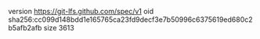 version https://git-lfs.github.com/spec/v1
oid sha256:cc099d148bdd1e165765ca23fd9decf3e7b50996c6375619ed680c2b5afb2afb
size 3613

